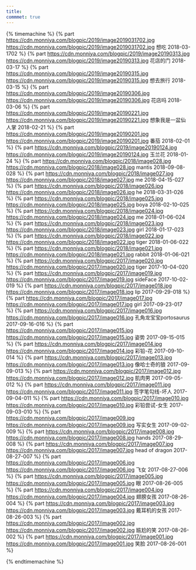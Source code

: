 ```yaml
---
title:  
commmet: true
---
```

  

{% timemachine %}
{% part https://cdn.monniya.com/blogpic/2019/image2019031702.jpg https://cdn.monniya.com/blogpic/2019/image2019031702.jpg 想吃 2018-03-1702 %}
{% part https://cdn.monniya.com/blogpic/2019/image20190313.jpg https://cdn.monniya.com/blogpic/2019/image20190313.jpg 花店的门 2018-03-17 %}
{% part https://cdn.monniya.com/blogpic/2019/image20190315.jpg https://cdn.monniya.com/blogpic/2019/image20190315.jpg 想去旅行 2018-03-15 %}
{% part https://cdn.monniya.com/blogpic/2019/image20190306.jpg https://cdn.monniya.com/blogpic/2019/image20190306.jpg 花店吗 2018-03-06 %}
{% part https://cdn.monniya.com/blogpic/2019/image20190221.jpg https://cdn.monniya.com/blogpic/2019/image20190221.jpg 想象我是一盆仙人掌 2018-02-21 %}
{% part https://cdn.monniya.com/blogpic/2019/image20190201.jpg https://cdn.monniya.com/blogpic/2019/image20190201.jpg 番茄 2018-02-01 %}
{% part https://cdn.monniya.com/blogpic/2019/image20190124.jpg https://cdn.monniya.com/blogpic/2019/image20190124.jpg 玉兰花 2018-01-24 %}
{% part https://cdn.monniya.com/blogpic/2018/image028.jpg https://cdn.monniya.com/blogpic/2018/image028.jpg mantis 2018-09-08-028 %}
{% part https://cdn.monniya.com/blogpic/2018/image027.jpg https://cdn.monniya.com/blogpic/2018/image027.jpg me 2018-04-15-027 %}
{% part https://cdn.monniya.com/blogpic/2018/image026.jpg https://cdn.monniya.com/blogpic/2018/image026.jpg he 2018-03-31-026 %}
{% part https://cdn.monniya.com/blogpic/2018/image025.jpg https://cdn.monniya.com/blogpic/2018/image025.jpg boya 2018-02-10-025 %}
{% part https://cdn.monniya.com/blogpic/2018/image024.jpg https://cdn.monniya.com/blogpic/2018/image024.jpg me 2018-01-06-024 %}
{% part https://cdn.monniya.com/blogpic/2018/image023.jpg https://cdn.monniya.com/blogpic/2018/image023.jpg girl 2018-01-17-023 %}
{% part https://cdn.monniya.com/blogpic/2018/image022.jpg https://cdn.monniya.com/blogpic/2018/image022.jpg tiger 2018-01-06-022 %}
{% part https://cdn.monniya.com/blogpic/2018/image021.jpg https://cdn.monniya.com/blogpic/2018/image021.jpg rabbit 2018-01-06-021 %}
{% part https://cdn.monniya.com/blogpic/2017/image020.jpg https://cdn.monniya.com/blogpic/2017/image020.jpg tiger 2017-10-04-020 %}
{% part https://cdn.monniya.com/blogpic/2017/image019.jpg https://cdn.monniya.com/blogpic/2017/image019.jpg sideFace 2017-10-02-019 %}
{% part https://cdn.monniya.com/blogpic/2017/image018.jpg https://cdn.monniya.com/blogpic/2017/image018.jpg lip 2017-09-29-018 %}
{% part https://cdn.monniya.com/blogpic/2017/image017.jpg https://cdn.monniya.com/blogpic/2017/image017.jpg girl 2017-09-23-017 %}
{% part https://cdn.monniya.com/blogpic/2017/image016.jpg https://cdn.monniya.com/blogpic/2017/image016.jpg 孔角龙宝宝portosaurus 2017-09-16-016 %}
{% part https://cdn.monniya.com/blogpic/2017/image015.jpg https://cdn.monniya.com/blogpic/2017/image015.jpg 姿势 2017-09-15-015 %}
{% part https://cdn.monniya.com/blogpic/2017/image014.jpg https://cdn.monniya.com/blogpic/2017/image014.jpg 彩铅-花 2017-09-10-014 %}
{% part https://cdn.monniya.com/blogpic/2017/image013.jpg https://cdn.monniya.com/blogpic/2017/image013.jpg 像哈士奇的狼 2017-09-09-013 %}
{% part https://cdn.monniya.com/blogpic/2017/image012.jpg https://cdn.monniya.com/blogpic/2017/image012.jpg 肌肉男 2017-09-05-012 %}
{% part https://cdn.monniya.com/blogpic/2017/image011.jpg https://cdn.monniya.com/blogpic/2017/image011.jpg 签字笔勾线-坏人 2017-09-04-011 %}
{% part https://cdn.monniya.com/blogpic/2017/image010.jpg https://cdn.monniya.com/blogpic/2017/image010.jpg 彩铅尝试-女生 2017-09-03-010 %}
{% part https://cdn.monniya.com/blogpic/2017/image009.jpg https://cdn.monniya.com/blogpic/2017/image009.jpg 写实女生 2017-09-02-009 %}
{% part https://cdn.monniya.com/blogpic/2017/image008.jpg https://cdn.monniya.com/blogpic/2017/image008.jpg hands 2017-08-29-008 %}
{% part https://cdn.monniya.com/blogpic/2017/image007.jpg https://cdn.monniya.com/blogpic/2017/image007.jpg head of dragon 2017-08-27-007 %}
{% part https://cdn.monniya.com/blogpic/2017/image006.jpg https://cdn.monniya.com/blogpic/2017/image006.jpg 飞女 2017-08-27-006 %}
{% part https://cdn.monniya.com/blogpic/2017/image005.jpg https://cdn.monniya.com/blogpic/2017/image005.jpg 眼 2017-08-26-005 %}
{% part https://cdn.monniya.com/blogpic/2017/image004.jpg https://cdn.monniya.com/blogpic/2017/image004.jpg 翅膀女孩 2017-08-26-004 %}
{% part https://cdn.monniya.com/blogpic/2017/image003.jpg https://cdn.monniya.com/blogpic/2017/image003.jpg 戴耳机的女孩 2017-08-26-003 %}
{% part https://cdn.monniya.com/blogpic/2017/image002.jpg https://cdn.monniya.com/blogpic/2017/image002.jpg 尴尬的笑 2017-08-26-002 %}
{% part https://cdn.monniya.com/blogpic/2017/image001.jpg https://cdn.monniya.com/blogpic/2017/image001.jpg 笑脸 2017-08-26-001 %}

{% endtimemachine %}